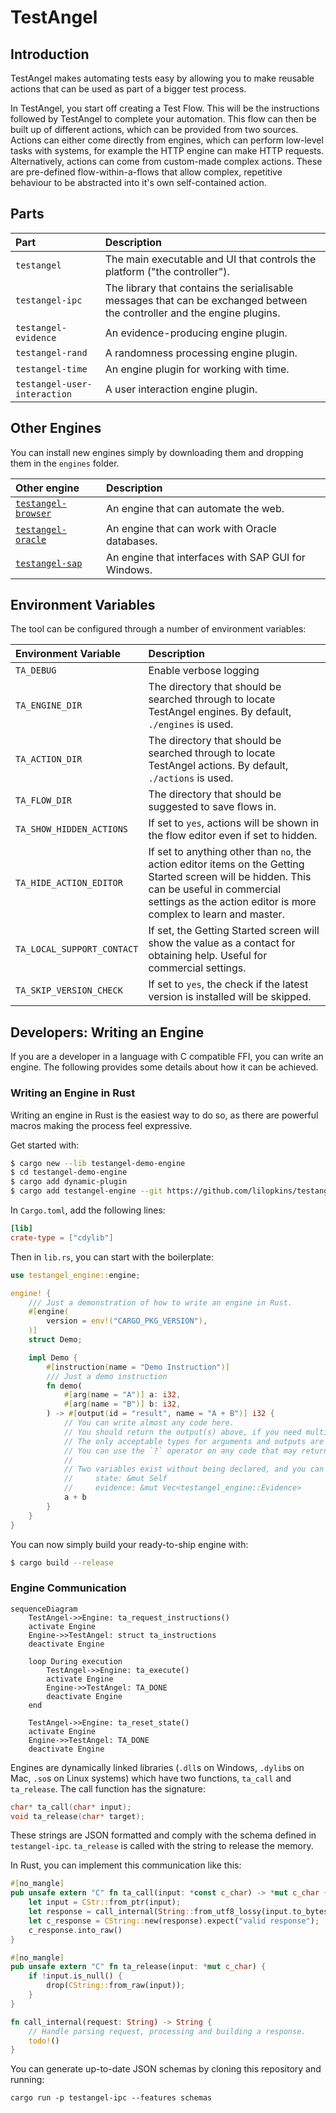 # TestAngel

## Introduction

TestAngel makes automating tests easy by allowing you to make reusable actions that can be used as part of a bigger test process.

In TestAngel, you start off creating a Test Flow. This will be the instructions followed by TestAngel to complete your automation. This flow can then be built up of different actions, which can be provided from two sources. Actions can either come directly from engines, which can perform low-level tasks with systems, for example the HTTP engine can make HTTP requests. Alternatively, actions can come from custom-made complex actions. These are pre-defined flow-within-a-flows that allow complex, repetitive behaviour to be abstracted into it's own self-contained action.

## Parts

| Part | Description |
|:-----|:------------|
|`testangel`|The main executable and UI that controls the platform ("the controller").|
|`testangel-ipc`|The library that contains the serialisable messages that can be exchanged between the controller and the engine plugins.|
|`testangel-evidence`|An evidence-producing engine plugin.|
|`testangel-rand`|A randomness processing engine plugin.|
|`testangel-time`|An engine plugin for working with time.|
|`testangel-user-interaction`|A user interaction engine plugin.|

## Other Engines

You can install new engines simply by downloading them and dropping them in the `engines` folder.

| Other engine | Description |
|:-----|:------------|
|[`testangel-browser`](https://github.com/lilopkins/testangel-browser)|An engine that can automate the web.|
|[`testangel-oracle`](https://github.com/lilopkins/testangel-oracle)|An engine that can work with Oracle databases.|
|[`testangel-sap`](https://github.com/lilopkins/testangel-sap)|An engine that interfaces with SAP GUI for Windows.|

## Environment Variables

The tool can be configured through a number of environment variables:

| Environment Variable | Description |
|:---------------------|:------------|
| `TA_DEBUG`           | Enable verbose logging |
| `TA_ENGINE_DIR`      | The directory that should be searched through to locate TestAngel engines. By default, `./engines` is used. |
| `TA_ACTION_DIR`      | The directory that should be searched through to locate TestAngel actions. By default, `./actions` is used. |
| `TA_FLOW_DIR`        | The directory that should be suggested to save flows in. |
| `TA_SHOW_HIDDEN_ACTIONS` | If set to `yes`, actions will be shown in the flow editor even if set to hidden. |
| `TA_HIDE_ACTION_EDITOR` | If set to anything other than `no`, the action editor items on the Getting Started screen will be hidden. This can be useful in commercial settings as the action editor is more complex to learn and master. |
| `TA_LOCAL_SUPPORT_CONTACT` | If set, the Getting Started screen will show the value as a contact for obtaining help. Useful for commercial settings. |
| `TA_SKIP_VERSION_CHECK` | If set to `yes`, the check if the latest version is installed will be skipped. |

## Developers: Writing an Engine

If you are a developer in a language with C compatible FFI, you can write an engine. The following provides some details about how it can be achieved.

### Writing an Engine in Rust

Writing an engine in Rust is the easiest way to do so, as there are powerful macros making the process feel expressive.

Get started with:

```sh
$ cargo new --lib testangel-demo-engine
$ cd testangel-demo-engine
$ cargo add dynamic-plugin
$ cargo add testangel-engine --git https://github.com/lilopkins/testangel
```

In `Cargo.toml`, add the following lines:

```toml
[lib]
crate-type = ["cdylib"]
```

Then in `lib.rs`, you can start with the boilerplate:

```rust
use testangel_engine::engine;

engine! {
    /// Just a demonstration of how to write an engine in Rust.
    #[engine(
        version = env!("CARGO_PKG_VERSION"),
    )]
    struct Demo;

    impl Demo {
        #[instruction(name = "Demo Instruction")]
        /// Just a demo instruction
        fn demo(
            #[arg(name = "A")] a: i32,
            #[arg(name = "B")] b: i32,
        ) -> #[output(id = "result", name = "A + B")] i32 {
            // You can write almost any code here.
            // You should return the output(s) above, if you need multiple, these should be written as a tuple.
            // The only acceptable types for arguments and outputs are (currently) i32, f64, bool and String.
            // You can use the `?` operator on any code that may return an error, this will be handled cleanly.
            //
            // Two variables exist without being declared, and you can mutate these as desired:
            //     state: &mut Self
            //     evidence: &mut Vec<testangel_engine::Evidence>
            a + b
        }
    }
}
```

You can now simply build your ready-to-ship engine with:

```sh
$ cargo build --release
```

### Engine Communication

```mermaid
sequenceDiagram
    TestAngel->>Engine: ta_request_instructions()
    activate Engine
    Engine->>TestAngel: struct ta_instructions
    deactivate Engine

    loop During execution
        TestAngel->>Engine: ta_execute()
        activate Engine
        Engine->>TestAngel: TA_DONE
        deactivate Engine
    end

    TestAngel->>Engine: ta_reset_state()
    activate Engine
    Engine->>TestAngel: TA_DONE
    deactivate Engine
```

Engines are dynamically linked libraries (`.dll`s on Windows, `.dylib`s on Mac, `.so`s on Linux systems) which have two functions, `ta_call` and `ta_release`.
The call function has the signature:
```c
char* ta_call(char* input);
void ta_release(char* target);
```
These strings are JSON formatted and comply with the schema defined in `testangel-ipc`. `ta_release` is called with the string to release the memory.

In Rust, you can implement this communication like this:

```rust
#[no_mangle]
pub unsafe extern "C" fn ta_call(input: *const c_char) -> *mut c_char {
    let input = CStr::from_ptr(input);
    let response = call_internal(String::from_utf8_lossy(input.to_bytes()).to_string());
    let c_response = CString::new(response).expect("valid response");
    c_response.into_raw()
}

#[no_mangle]
pub unsafe extern "C" fn ta_release(input: *mut c_char) {
    if !input.is_null() {
        drop(CString::from_raw(input));
    }
}

fn call_internal(request: String) -> String {
    // Handle parsing request, processing and building a response.
    todo!()
}
```

You can generate up-to-date JSON schemas by cloning this repository and running:
```
cargo run -p testangel-ipc --features schemas
```
